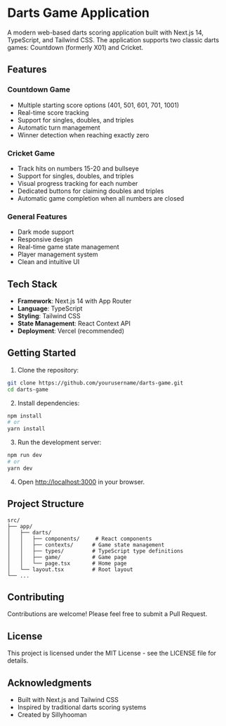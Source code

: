 # Darts Game Application

A modern web-based darts scoring application built with Next.js 14, TypeScript, and Tailwind CSS. The application supports two classic darts games: Countdown (formerly X01) and Cricket.

## Features

### Countdown Game
- Multiple starting score options (401, 501, 601, 701, 1001)
- Real-time score tracking
- Support for singles, doubles, and triples
- Automatic turn management
- Winner detection when reaching exactly zero

### Cricket Game
- Track hits on numbers 15-20 and bullseye
- Support for singles, doubles, and triples
- Visual progress tracking for each number
- Dedicated buttons for claiming doubles and triples
- Automatic game completion when all numbers are closed

### General Features
- Dark mode support
- Responsive design
- Real-time game state management
- Player management system
- Clean and intuitive UI

## Tech Stack

- **Framework**: Next.js 14 with App Router
- **Language**: TypeScript
- **Styling**: Tailwind CSS
- **State Management**: React Context API
- **Deployment**: Vercel (recommended)

## Getting Started

1. Clone the repository:
```bash
git clone https://github.com/yourusername/darts-game.git
cd darts-game
```

2. Install dependencies:
```bash
npm install
# or
yarn install
```

3. Run the development server:
```bash
npm run dev
# or
yarn dev
```

4. Open [http://localhost:3000](http://localhost:3000) in your browser.

## Project Structure

```
src/
├── app/
│   ├── darts/
│   │   ├── components/     # React components
│   │   ├── contexts/      # Game state management
│   │   ├── types/         # TypeScript type definitions
│   │   ├── game/          # Game page
│   │   └── page.tsx       # Home page
│   └── layout.tsx         # Root layout
└── ...
```

## Contributing

Contributions are welcome! Please feel free to submit a Pull Request.

## License

This project is licensed under the MIT License - see the LICENSE file for details.

## Acknowledgments

- Built with Next.js and Tailwind CSS
- Inspired by traditional darts scoring systems
- Created by Sillyhooman 